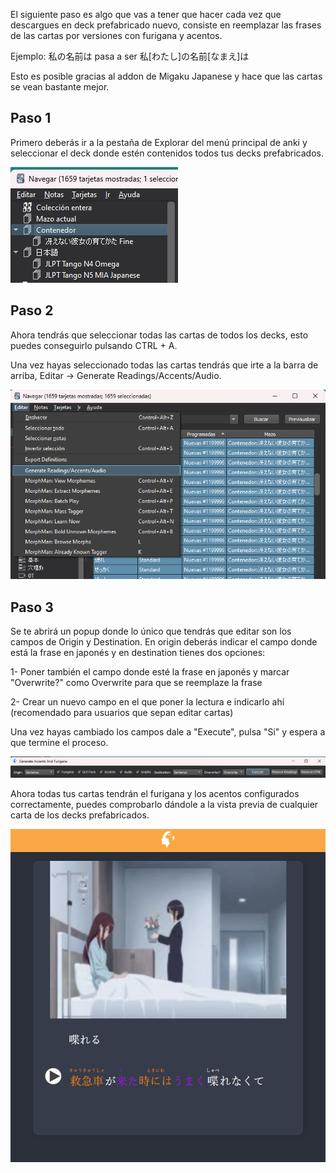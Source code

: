 El siguiente paso es algo que vas a tener que hacer cada vez que descargues en deck prefabricado nuevo, consiste en reemplazar las frases de las cartas por versiones con furigana y acentos.

Ejemplo: 私の名前は pasa a ser 私[わたし]の名前[なまえ]は

Esto es posible gracias al addon de Migaku Japanese y hace que las cartas se vean bastante mejor.

## Paso 1
Primero deberás ir a la pestaña de Explorar del menú principal de anki y seleccionar el deck donde estén contenidos todos tus decks prefabricados.

![](2023-03-02-13-44-34.png)

## Paso 2
Ahora tendrás que seleccionar todas las cartas de todos los decks, esto puedes conseguirlo pulsando CTRL + A.

Una vez hayas seleccionado todas las cartas tendrás que irte a la barra de arriba, Editar -> Generate Readings/Accents/Audio.

![](2023-03-02-13-45-42.png)

## Paso 3
Se te abrirá un popup donde lo único que tendrás que editar son los campos de Origin y Destination. En origin deberás indicar el campo donde está la frase en japonés y en destination tienes dos opciones:

1- Poner también el campo donde esté la frase en japonés y marcar "Overwrite?" como Overwrite para que se reemplaze la frase

2- Crear un nuevo campo en el que poner la lectura e indicarlo ahí (recomendado para usuarios que sepan editar cartas)

Una vez hayas cambiado los campos dale a "Execute", pulsa "Si" y espera a que termine el proceso.

![](2023-03-02-13-48-51.png)

Ahora todas tus cartas tendrán el furigana y los acentos configurados correctamente, puedes comprobarlo dándole a la vista previa de cualquier carta de los decks prefabricados.

![](2023-03-02-14-32-20.png)